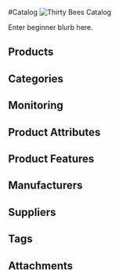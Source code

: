 #Catalog
![Thirty Bees Catalog]({{baseurl}}/thirtybees/images/merchants-guide/catalog.jpg  "Thirty Bees Catalog")

Enter beginner blurb here.

## Products

## Categories

## Monitoring

## Product Attributes

## Product Features

## Manufacturers

## Suppliers

## Tags

## Attachments
